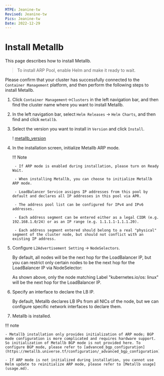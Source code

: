 ```yaml
---
MTPE: Jeanine-tw
Revised: Jeanine-tw
Pics: Jeanine-tw
Date: 2022-12-29
---
```


# Install Metallb

This page describes how to install Metallb.

> To install ARP Pool, enable Helm and make it ready to wait.

Please confirm that your cluster has successfully connected to the `Container Management` platform, and then perform the following steps to install Metallb.

1. Click `Container Management`->`Clusters` in the left navigation bar, and then find the cluster name where you want to install Metallb.

    

2. In the left navigation bar, select `Helm Releases` -> `Helm Charts`, and then find and click `metallb`.

    

3. Select the version you want to install in `Version` and click `Install`.

    ! [metallb_version](./../images/metallb-helm-version.png)

4. In the installation screen, initialize Metallb ARP mode.

    !!! Note

        - If ARP mode is enabled during installation, please turn on Ready Wait.

        - When installing Metallb, you can choose to initialize Metallb ARP mode.

        - LoadBalancer Service assigns IP addresses from this pool by default and declares all IP addresses in this pool via APR.

        - The address pool list can be configured for IPv4 and IPv6 addresses.

        - Each address segment can be entered either as a legal CIDR (e.g. 192.168.1.0/24) or as an IP range (e.g. 1.1.1.1-1.1.1.20).

        - Each address segment entered should belong to a real "physical" segment of the cluster node, but should not conflict with an existing IP address.

    

5. Configure `L2Advertisement Setting` -> `NodeSelectors`.

    By default, all nodes will be the next hop for the LoadBalancer IP, but you can restrict only certain nodes to be the next hop for the LoadBalancer IP via NodeSelector:

    

    As shown above, only the node matching Label "kubernetes.io/os: linux" will be the next hop for the LoadBalancer IP.

6. Specify an interface to declare the LB IP.

    By default, Metallb declares LB IPs from all NICs of the node, but we can configure specific network interfaces to declare them.

    

7. Metallb is installed.

    

!!! note

    - Metallb installation only provides initialization of ARP mode; BGP mode configuration is more complicated and requires hardware support. So initialization of Metallb BGP mode is not provided here. To configure BGP mode, please refer to [advanced_bgp_configuration](https://metallb.universe.tf/configuration/_advanced_bgp_configuration).

    - If ARP mode is not initialized during installation, you cannot use Helm update to reinitialize ARP mode, please refer to [Metallb usage](usage.md).
